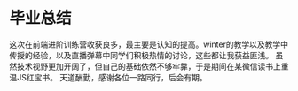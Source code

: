 # 毕业总结

这次在前端进阶训练营收获良多，最主要是认知的提高。winter的教学以及教学中传授的经验，以及直播弹幕中同学们积极热情的讨论，这些都让我获益匪浅。
虽然技术视野更加开阔了，但自己的基础依然不够牢靠，于是期间在某微信读书上重温JS红宝书。
天道酬勤，感谢各位一路同行，后会有期。